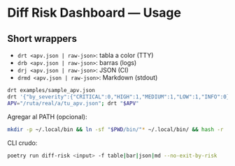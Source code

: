 # Diff Risk Dashboard — Usage

## Short wrappers
- `drt <apv.json | raw-json>`: tabla a color (TTY)
- `drb <apv.json | raw-json>`: barras (logs)
- `drj <apv.json | raw-json>`: JSON (CI)
- `drmd <apv.json | raw-json>`: Markdown (stdout)

```bash
drt examples/sample_apv.json
drt '{"by_severity":{"CRITICAL":0,"HIGH":1,"MEDIUM":1,"LOW":1,"INFO":0}}'
APV="/ruta/real/a/tu_apv.json"; drt "$APV"
```

Agregar al PATH (opcional):
```bash
mkdir -p ~/.local/bin && ln -sf "$PWD/bin/"* ~/.local/bin/ && hash -r
```

CLI crudo:
```bash
poetry run diff-risk <input> -f table|bar|json|md --no-exit-by-risk
```
